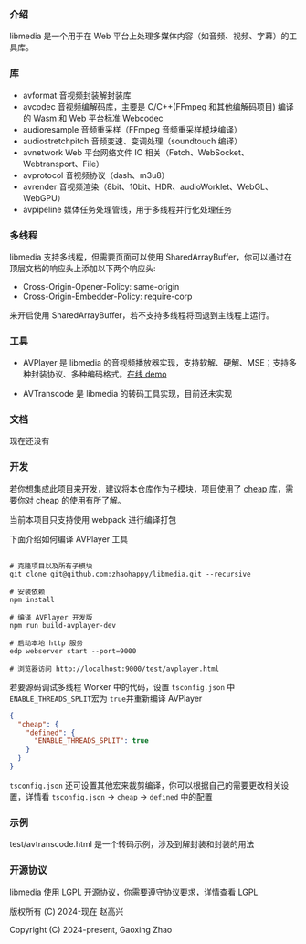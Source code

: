 
### 介绍
 
libmedia 是一个用于在 Web 平台上处理多媒体内容（如音频、视频、字幕）的工具库。

### 库

- avformat 音视频封装解封装库
- avcodec 音视频编解码库，主要是 C/C++(FFmpeg 和其他编解码项目) 编译的 Wasm 和 Web 平台标准 Webcodec
- audioresample 音频重采样（FFmpeg 音频重采样模块编译）
- audiostretchpitch 音频变速、变调处理（soundtouch 编译）
- avnetwork Web 平台网络文件 IO 相关（Fetch、WebSocket、Webtransport、File）
- avprotocol 音视频协议（dash、m3u8）
- avrender 音视频渲染（8bit、10bit、HDR、audioWorklet、WebGL、WebGPU）
- avpipeline 媒体任务处理管线，用于多线程并行化处理任务

### 多线程

libmedia 支持多线程，但需要页面可以使用 SharedArrayBuffer，你可以通过在顶层文档的响应头上添加以下两个响应头:

- Cross-Origin-Opener-Policy: same-origin
- Cross-Origin-Embedder-Policy: require-corp

来开启使用 SharedArrayBuffer，若不支持多线程将回退到主线程上运行。


 ### 工具

- AVPlayer 是 libmedia 的音视频播放器实现，支持软解、硬解、MSE；支持多种封装协议、多种编码格式。[在线 demo](https://zhaohappy.github.io/libmedia/test/avplayer.html)


- AVTranscode 是 libmedia 的转码工具实现，目前还未实现

 ### 文档

 现在还没有

### 开发

若你想集成此项目来开发，建议将本仓库作为子模块，项目使用了 [cheap](https://github.com/zhaohappy/cheap) 库，需要你对 cheap 的使用有所了解。

当前本项目只支持使用 webpack 进行编译打包

下面介绍如何编译 AVPlayer 工具

```shell

# 克隆项目以及所有子模块
git clone git@github.com:zhaohappy/libmedia.git --recursive

# 安装依赖
npm install

# 编译 AVPlayer 开发版
npm run build-avplayer-dev

# 启动本地 http 服务
edp webserver start --port=9000

# 浏览器访问 http://localhost:9000/test/avplayer.html

```

若要源码调试多线程 Worker 中的代码，设置 ```tsconfig.json``` 中```ENABLE_THREADS_SPLIT```宏为 ```true```并重新编译 AVPlayer

```json
{
  "cheap": {
    "defined": {
      "ENABLE_THREADS_SPLIT": true
    }
  }
}
```

```tsconfig.json``` 还可设置其他宏来裁剪编译，你可以根据自己的需要更改相关设置，详情看 ```tsconfig.json``` -> ```cheap``` -> ```defined``` 中的配置

 ### 示例

test/avtranscode.html 是一个转码示例，涉及到解封装和封装的用法

 ### 开源协议

 libmedia 使用 LGPL 开源协议，你需要遵守协议要求，详情查看 [LGPL](https://github.com/zhaohappy/libmedia/blob/master/COPYING.LGPLv3)

版权所有 (C) 2024-现在 赵高兴

Copyright (C) 2024-present, Gaoxing Zhao
